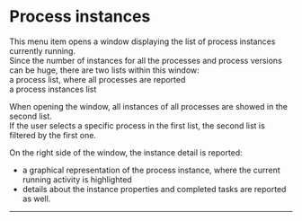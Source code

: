 # Process instances

This menu item opens a window displaying the list of process instances currently running.  
Since the number of instances for all the processes and process versions can be huge, there are two lists within this window:  
a process list, where all processes are reported  
a process instances list

When opening the window, all instances of all processes are showed in the second list.  
If the user selects a specific process in the first list, the second list is filtered by the first one.

On the right side of the window, the instance detail is reported:  


* a graphical representation of the process instance, where the current running activity is highlighted
* details about the instance properties and completed tasks are reported as well.

---



